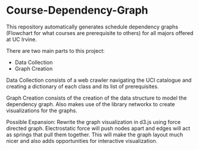 # Course-Dependency-Graph

This repository automatically generates schedule dependency graphs (Flowchart for what courses are prerequisite to others) for all majors offered at UC Irvine.

There are two main parts to this project:

* Data Collection
* Graph Creation

Data Collection consists of a web crawler navigating the UCI catalogue and creating a dictionary of each class and its list of prerequisites.

Graph Creation consists of the creation of the data structure to model the dependency graph. Also makes use of the library networkx to create visualizations for the graphs.


Possible Expansion:
Rewrite the graph visualization in d3.js using force directed graph. Electrostatic force will push nodes apart and edges will act as springs that pull them together. This will make the graph layout much nicer and also adds opportunities for interactive visualization.
